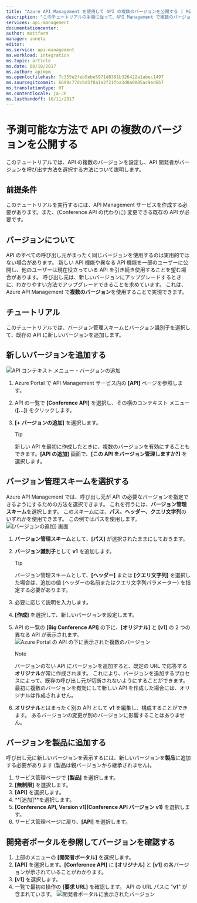 ```yaml
---
title: "Azure API Management を使用して API の複数のバージョンを公開する | Microsoft Docs"
description: "このチュートリアルの手順に従って、API Management で複数のバージョンを公開する方法を学びます。"
services: api-management
documentationcenter: 
author: mattfarm
manager: anneta
editor: 
ms.service: api-management
ms.workload: integration
ms.topic: article
ms.date: 08/18/2017
ms.author: apimpm
ms.openlocfilehash: 7c355e2feb5ebe5971d8391b326422a1abec1497
ms.sourcegitcommit: 6699c77dcbd5f8a1a2f21fba3d0a0005ac9ed6b7
ms.translationtype: HT
ms.contentlocale: ja-JP
ms.lasthandoff: 10/11/2017
---
```

# <a name="publish-multiple-versions-of-your-api-in-a-predictable-way"></a>予測可能な方法で API の複数のバージョンを公開する
このチュートリアルでは、API の複数のバージョンを設定し、API 開発者がバージョンを呼び出す方法を選択する方法について説明します。

## <a name="prerequisites"></a>前提条件
このチュートリアルを実行するには、API Management サービスを作成する必要があります。また、(Conference API の代わりに) 変更できる既存の API が必要です。

## <a name="about-versions"></a>バージョンについて
API のすべての呼び出し元がまったく同じバージョンを使用するのは実用的ではない場合があります。 新しい API 機能や異なる API 機能を一部のユーザーに公開し、他のユーザーは現在役立っている API を引き続き使用することを望む場合があります。 呼び出し元は、新しいバージョンにアップグレードするときに、わかりやすい方法でアップグレードできることを求めています。  これは、Azure API Management で**複数のバージョン**を使用することで実現できます。

## <a name="walkthrough"></a>チュートリアル
このチュートリアルでは、バージョン管理スキームとバージョン識別子を選択して、既存の API に新しいバージョンを追加します。

## <a name="add-a-new-version"></a>新しいバージョンを追加する
![API コンテキスト メニュー - バージョンの追加](media/api-management-getstarted-publish-versions/AddVersionMenu.png)
1. Azure Portal で API Management サービス内の **[API]** ページを参照します。
2. API の一覧で **[Conference API]** を選択し、その横のコンテキスト メニュー (**[...]**) をクリックします。
3. **[+ バージョンの追加]** を選択します。

    > [!TIP]
    > 新しい API を最初に作成したときに、複数のバージョンを有効にすることもできます。**[API の追加]** 画面で、**[この API をバージョン管理しますか?]** を選択します。

## <a name="choose-a-versioning-scheme"></a>バージョン管理スキームを選択する
Azure API Management では、呼び出し元が API の必要なバージョンを指定できるようにするための方法を選択できます。 これを行うには、**バージョン管理スキーム**を選択します。 このスキームには、**パス、ヘッダー、クエリ文字列**のいずれかを使用できます。 この例ではパスを使用します。
![[バージョンの追加] 画面](media/api-management-getstarted-publish-versions/AddVersion.PNG)
1. **バージョン管理スキーム**として、**[パス]** が選択されたままにしておきます。
2. **バージョン識別子**として **v1** を追加します。

    > [!TIP]
    > バージョン管理スキームとして、**[ヘッダー]** または **[クエリ文字列]** を選択した場合は、追加の値 (ヘッダーの名前またはクエリ文字列パラメーター) を指定する必要があります。

3. 必要に応じて説明を入力します。
4. **[作成]** を選択して、新しいバージョンを設定します。
5. API の一覧の **[Big Conference API]** の下に、**[オリジナル]** と **[v1]** の 2 つの異なる API が表示されます。
![Azure Portal の API の下に表示された複数のバージョン](media/api-management-getstarted-publish-versions/VersionList.PNG)

    > [!Note]
    > バージョンのない API にバージョンを追加すると、既定の URL で応答する**オリジナル**が常に作成されます。 これにより、バージョンを追加するプロセスによって、既存の呼び出し元が切断されないようにすることができます。 最初に複数のバージョンを有効にして新しい API を作成した場合には、オリジナルは作成されません。

6. **オリジナル**とはまったく別の API として **v1** を編集し、構成することができます。 あるバージョンの変更が別のバージョンに影響することはありません。

## <a name="add-the-version-to-a-product"></a>バージョンを製品に追加する
呼び出し元に新しいバージョンを表示するには、新しいバージョンを**製品**に追加する必要があります (製品は親バージョンから継承されません)。

1. サービス管理ページで **[製品]** を選択します。
2. **[無制限]** を選択します。
3. **[API]** を選択します。
4. **[追加]**を選択します。
5. **[Conference API, Version v1]\(Conference API バージョン v1\)** を選択します。
6. サービス管理ページに戻り、**[API]** を選択します。

## <a name="browse-the-developer-portal-to-see-the-version"></a>開発者ポータルを参照してバージョンを確認する
1. 上部のメニューの **[開発者ポータル]** を選択します。
2. **[API]** を選択します。**[Conference API]** に **[オリジナル]** と **[v1]** の各バージョンが示されていることがわかります。
3. **[v1]** を選択します。
4. 一覧で最初の操作の **[要求 URL]** を確認します。 API の URL パスに "**v1**" が含まれています。
![開発者ポータルに表示されたバージョン](media/api-management-getstarted-publish-versions/VersionDevPortal.PNG)
